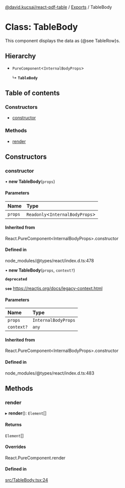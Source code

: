 [@david.kucsai/react-pdf-table](../README.md) / [Exports](../modules.md) / TableBody

# Class: TableBody

This component displays the data as {@see TableRow}s.

## Hierarchy

- `PureComponent`<`InternalBodyProps`\>

  ↳ **`TableBody`**

## Table of contents

### Constructors

- [constructor](TableBody.md#constructor)

### Methods

- [render](TableBody.md#render)

## Constructors

### constructor

• **new TableBody**(`props`)

#### Parameters

| Name | Type |
| :------ | :------ |
| `props` | `Readonly`<`InternalBodyProps`\> |

#### Inherited from

React.PureComponent<InternalBodyProps\>.constructor

#### Defined in

node_modules/@types/react/index.d.ts:478

• **new TableBody**(`props`, `context?`)

**`deprecated`**

**`see`** https://reactjs.org/docs/legacy-context.html

#### Parameters

| Name | Type |
| :------ | :------ |
| `props` | `InternalBodyProps` |
| `context?` | `any` |

#### Inherited from

React.PureComponent<InternalBodyProps\>.constructor

#### Defined in

node_modules/@types/react/index.d.ts:483

## Methods

### render

▸ **render**(): `Element`[]

#### Returns

`Element`[]

#### Overrides

React.PureComponent.render

#### Defined in

[src/TableBody.tsx:24](https://github.com/dmk99/react-pdf-table/blob/b9a51c5/src/TableBody.tsx#L24)
